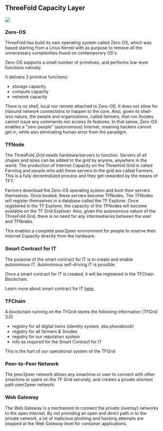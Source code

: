 ## ThreeFold Capacity Layer

![](img/architecture_why_us.jpg) 

### Zero-OS

ThreeFold has build its own operating system called Zero-OS, which was based starting from a Linux Kernel with as purpose to remove all the unnecessary complexities found on contemporary OS's. 

Zero-OS supports a small number of primitives, and performs low-level functions natively. 

It delivers 3 primitive functions:
 
- storage capacity
- compute capacity 
- network capacity

There is no shell, local nor remote attached to Zero-OS. It does not allow for inbound network connections to happen to the core. Also, given its shell-less nature, the people and organizations, called farmers, that run 3nodes cannot issue any commands nor access its features. In that sense, Zero-OS enables a "zero people" (autonomous) Internet, meaning hackers cannot get in, while also eliminating human error from the paradigm. 

### TFNode

The ThreeFold_Grid needs hardware/servers to function. Servers of all shapes and sizes can be added to the grid by anyone, anywhere in the world. The production of Internet Capacity on the Threefold Grid is called Farming and people who add these servers to the grid are called Farmers. This is a fully decentralized process and they get rewarded by the means of TFT. 

Farmers download the Zero-OS operating system and boot their servers themselves. Once booted, these servers become TFNodes. The TFNodes will register themselves in a database called the TF Explorer. Once registered in the TF Explorer, the capacity of the TFNodes will become available on the TF Grid Explorer. Also, given the autonomous nature of the ThreeFold Grid, there is no need for any intermediaries between the user and TFNodes. 

This enables a complete peer2peer environment for people to reserve their Internet Capacity directly from the hardware.

### Smart Contract for IT 

The purpose of the smart contract for IT is to create and enable autonomous IT. Autonomous self-driving IT is possible.

Once a smart contract for IT is created, it will be registered in the TFChain Blockchain.

Learn more about smart contract for IT [here](../smartcontract_it/smartcontract_it_full.md).

### TFChain

A blockchain running on the TFGrid stores the following information (TFGrid 3.0)

- registry for all digital twins (identity system, aka phonebook)
- registry for all farmers & 3nodes
- registry for our reputation system
- info as required for the Smart Contract for IT

This is the hart of our operational system of the TFGrid

### Peer-to-Peer Network

The peer2peer network allows any zmachine or user to connect with other zmachine or users on the TF Grid securely, and creates a private shortest path peer2peer network. 

### Web Gateway

 The Web Gateway is a mechanism to connect the private (overlay) networks to the open Internet. By not providing an open and direct path in to the private network, a lot of malicious phishing and hacking attempts are stopped at the Web Gateway level for container applications. 